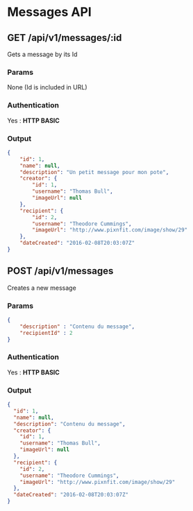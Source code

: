 # Messages API

<a name="show"></a>
## GET /api/v1/messages/:id
Gets a message by its Id
### Params
None (Id is included in URL)
### Authentication
Yes : **HTTP BASIC**
### Output
```json
{
    "id": 1,
    "name": null,
    "description": "Un petit message pour mon pote",
    "creator": {
        "id": 1,
        "username": "Thomas Bull",
        "imageUrl": null
    },
    "recipient": {
        "id": 2,
        "username": "Theodore Cummings",
        "imageUrl": "http://www.pixnfit.com/image/show/29"
    },
    "dateCreated": "2016-02-08T20:03:07Z"
}
```

<a name="create"></a>
## POST /api/v1/messages
Creates a new message
### Params
```json
{
    "description" : "Contenu du message",
    "recipientId" : 2
}
```
### Authentication
Yes : **HTTP BASIC**
### Output
```json
{
  "id": 1,
  "name": null,
  "description": "Contenu du message",
  "creator": {
    "id": 1,
    "username": "Thomas Bull",
    "imageUrl": null
  },
  "recipient": {
    "id": 2,
    "username": "Theodore Cummings",
    "imageUrl": "http://www.pixnfit.com/image/show/29"
  },
  "dateCreated": "2016-02-08T20:03:07Z"
}
```
